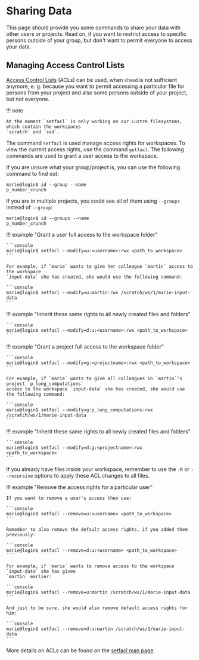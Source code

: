 # Sharing Data

This page should provide you some commands to share your data with other users or projects.
Read on, if you want to restrict access to specific persons outside of your group, but don't want to
permit everyone to access your data.

## Managing Access Control Lists

[Access Control Lists](https://en.wikipedia.org/wiki/Access-control_list) (ACLs) can be used, when
`chmod` is not sufficient anymore, e. g. because you want to permit accessing a particular file for
persons from your project and also some persons outside of your project, but not everyone.

!!! note

    At the moment `setfacl` is only working on our Lustre filesystems, which contain the workspaces
    `scratch` and `ssd`.

The command `setfacl` is used manage access rights for workspaces. To view the current access
rights, use the command `getfacl`. The following commands are used to grant a user access to the
workspace.

If you are unsure what your group/project is, you can use the following command to find out:

```console
marie@login$ id --group --name
p_number_crunch
```

If you are in multiple projects, you could see all of them using `--groups` instead of `--group`:

```console
marie@login$ id --groups --name
p_number_crunch
```

!!! example "Grant a user full access to the workspace folder"

    ```console
    marie@login$ setfacl --modify=u:<username>:rwx <path_to_workspace>
    ```

    For example, if `marie` wants to give her colleague `martin` access to the workspace
    `input-data` she has created, she would use the following command:

    ```console
    marie@login$ setfacl --modify=u:martin:rwx /scratch/ws/1/marie-input-data
    ```

!!! example "Inherit these same rights to all newly created files and folders"

    ```console
    marie@login$ setfacl --modify=d:u:<username>:rwx <path_to_workspace>
    ```

!!! example "Grant a project full access to the workspace folder"

    ```console
    marie@login$ setfacl --modify=g:<projectname>:rwx <path_to_workspace>
    ```

    For example, if `marie` wants to give all colleagues in `martin`'s project `p_long_computations`
    access to the workspace `input-data` she has created, she would use the following command:

    ```console
    marie@login$ setfacl --modify=g:p_long_computations:rwx /scratch/ws/1/marie-input-data
    ```

!!! example "Inherit these same rights to all newly created files and folders"

    ```console
    marie@login$ setfacl --modify=d:g:<projectname>:rwx <path_to_workspace>
    ```

If you already have files inside your workspace, remember to use the `-R` or `--recursive` options
to apply these ACL changes to all files.

!!! example "Remove the access rights for a particular user"

    If you want to remove a user's access then use:

    ```console
    marie@login$ setfacl --remove=u:<username> <path_to_workspace>
    ```

    Remember to also remove the default access rights, if you added them previously:

    ```console
    marie@login$ setfacl --remove=d:u:<username> <path_to_workspace>
    ```

    For example, if `marie` wants to remove access to the workspace `input-data` she has given
    `martin` earlier:

    ```console
    marie@login$ setfacl --remove=u:martin /scratch/ws/1/marie-input-data
    ```

    And just to be sure, she would also remove default access rights for him:

    ```console
    marie@login$ setfacl --remove=d:u:martin /scratch/ws/1/marie-input-data
    ```

More details on ACLs can be found on the [setfacl man page](https://man.archlinux.org/man/setfacl.1).
